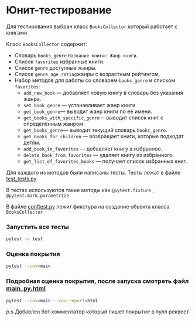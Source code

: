 # Юнит-тестирование
Для тестирования выбран класс `BooksCollector` который работает с книгами

Класс `BooksCollector` содержит:

- Словарь `books_genre`  `Название книги: Жанр книги`.
- Список `favorites` избранные книги.
- Список `genre` доступные жанры.
- Список `genre_age_rating`жанры с возрастным рейтингом.
- Набор методов для работы со словарем `books_genre` и списком `favorites`:
    - `add_new_book` — добавляет новую книгу в словарь без указания жанра.
    - `set_book_genre` — устанавливает жанр книги
    - `get_book_genre`— выводит жанр книги по её имени.
    - `get_books_with_specific_genre`— выводит список книг с определённым жанром.
    - `get_books_genre`— выводит текущий словарь `books_genre`.
    - `get_books_for_children` — возвращает книги, которые подходят детям.
    - `add_book_in_favorites` — добавляет книгу в избранное.
    - `delete_book_from_favorites` — удаляет книгу из избранного.
    - `get_list_of_favorites_books` — получает список избранных книг.

Для каждого из методов были написаны тесты. Тесты  лежат в файле [test_tests.py](test/test_tests.py)

В тестах используются такие методы как `@pytest.fixture` , `@pytest.mark.parametrize`

В файле [conftest.py](conftest.py) лежит фикстура на создание обьекта класса `BooksCollector`

### Запустить все тесты
```bash
pytest -v test 
```
### Оценка покрытия
```bash
pytest --cov=main
```
### Подробная оценка покрытия, после запуска смотреть файл [main_py.html](htmlcov/main_py.html)
```bash
pytest --cov=main --cov-report=html
```

p.s Добавлен бот комментатор который пишет покрытие в пулл реквест
